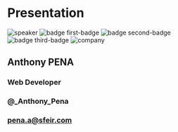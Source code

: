 <!-- .slide: class="speaker-slide" -->

# Presentation

![speaker](./assets/images/speakers/APE.jpg)
![badge first-badge](./assets/images/speakers/adf.svg)
![badge second-badge](./assets/images/speakers/ng-baguette.svg)
![badge third-badge](./assets/images/speakers/ncc.png)
![company](./assets/images/logo-sfeir-blanc.png)

## Anthony PENA

### Web Developer

<!-- .element: class="icon-rule icon-first" -->

### @\_Anthony_Pena

<!-- .element: class="icon-twitter icon-second" -->

### pena.a@sfeir.com

<!-- .element: class="icon-mail icon-third" -->

